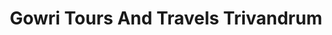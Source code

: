 ---
title: "Gowri Tours And Travels Trivandrum"
url: /trivandrum/gowri-tours-and-travels-trivandrum/
shop: travel agency
---